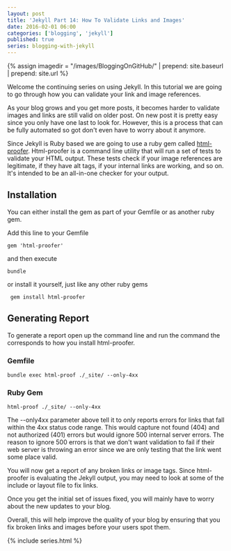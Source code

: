 ```yaml
---
layout: post
title: 'Jekyll Part 14: How To Validate Links and Images'
date: 2016-02-01 06:00
categories: ['blogging', 'jekyll']
published: true
series: blogging-with-jekyll
---
```


{% assign imagedir = "/images/BloggingOnGitHub/" | prepend: site.baseurl | prepend: site.url %}

Welcome the continuing series on using Jekyll. In this tutorial we are going to go through how you can validate your link and image references. 

As your blog grows and you get more posts, it becomes harder to validate images and links are still valid on older post.  On new post it is pretty easy since you only have one last to look for.  However, this  is a process that can be fully automated so  got don't even have to worry about it anymore. 



Since Jekyll is Ruby based we  are going to use a ruby gem called [html-proofer](https://github.com/gjtorikian/html-proofer/).   Html-proofer is a command line utility that will  run a set of tests to validate your HTML output. These tests check if your image references are legitimate, if they have alt tags, if your internal links are working, and so on. It's intended to be an all-in-one checker for your output.

## Installation 

You can either install the gem as part of your Gemfile or as another ruby gem.  

Add this line to your Gemfile 

	gem 'html-proofer'

and then execute 

	bundle 
	
or install it yourself, just like any other ruby gems

     gem install html-proofer 

## Generating Report 

To generate a report open up the command line and run the command the corresponds to how you install html-proofer.

### Gemfile   

	bundle exec html-proof ./_site/ --only-4xx
	
### Ruby Gem 

	html-proof ./_site/ --only-4xx

The  --only4xx parameter above tell it to only  reports errors for links that fall within the 4xx status code range.  This would capture not found (404) and not authorized (401) errors but would ignore 500 internal server errors.  The reason to ignore 500 errors is that we don't want validation to fail if their web server is throwing an error  since we are only testing that the link went some place valid.  

You will now get a report of any broken links or image tags.  Since html-proofer is evaluating the Jekyll output,  you may need to look at some of the include or  layout file to fix links.  

Once you get the initial set of issues fixed, you will mainly have to worry about the new updates to your blog.  
 
Overall, this will help improve the quality of your blog by  ensuring that you fix broken links and images before your users spot them.

{% include series.html %}
